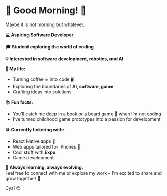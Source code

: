 # 🌟 **Good Morning!** 🌟  
Maybe it is not morning but whatever.

**💻 Aspiring Software Developer**

**🎓 Student exploring the world of coding**

**💡 Interested in software development, robotics, and AI**

**👤 My life:**
- Turning coffee ☕ into code 🖥️  
- Exploring the boundaries of **AI, software, game**  
- Crafting ideas into solutions  

📚 **Fun facts:**  
- You’ll catch me deep in a book or a board game 🎲 when I’m not coding  
- I’ve turned childhood game prototypes into a passion for development  

🛠️ **Currently tinkering with:**  
- React Native apps 📱  
- Web apps tailored for iPhones 🍎  
- Cool stuff with **Expo**  
- Game development

🌱 **Always learning, always evolving.**  
Feel free to connect with me or explore my work – I’m excited to share and grow together! 🚀

Cya! 😊
